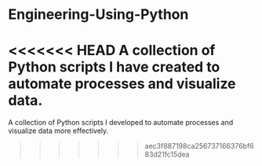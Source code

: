 # Engineering-Using-Python
<<<<<<< HEAD
A collection of Python scripts I have created to automate processes and visualize data.
=======
A collection of Python scripts I developed to automate processes and visualize data more effectively.
>>>>>>> aec3f887198ca256737166376bf683d21fc15dea
